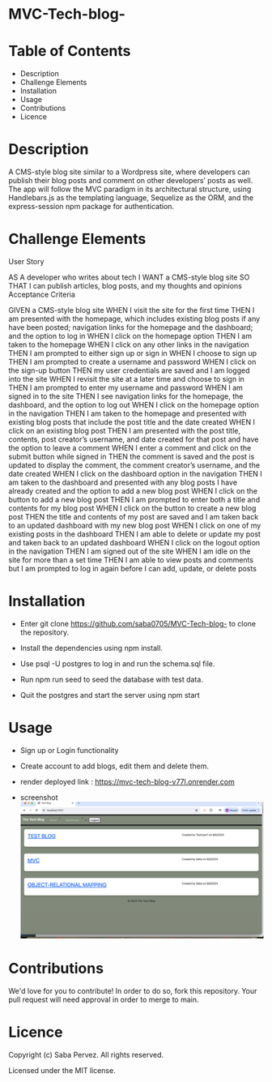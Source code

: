 # MVC-Tech-blog-

# Table of Contents 

* Description
* Challenge Elements
* Installation
* Usage 
* Contributions
* Licence

# Description 
A CMS-style blog site similar to a Wordpress site, where developers can publish their blog posts and comment on other developers’ posts as well. The app will follow the MVC paradigm in its architectural structure, using Handlebars.js as the templating language, Sequelize as the ORM, and the express-session npm package for authentication.



# Challenge Elements 
User Story

AS A developer who writes about tech
I WANT a CMS-style blog site
SO THAT I can publish articles, blog posts, and my thoughts and opinions
Acceptance Criteria

GIVEN a CMS-style blog site
WHEN I visit the site for the first time
THEN I am presented with the homepage, which includes existing blog posts if any have been posted; navigation links for the homepage and the dashboard; and the option to log in
WHEN I click on the homepage option
THEN I am taken to the homepage
WHEN I click on any other links in the navigation
THEN I am prompted to either sign up or sign in
WHEN I choose to sign up
THEN I am prompted to create a username and password
WHEN I click on the sign-up button
THEN my user credentials are saved and I am logged into the site
WHEN I revisit the site at a later time and choose to sign in
THEN I am prompted to enter my username and password
WHEN I am signed in to the site
THEN I see navigation links for the homepage, the dashboard, and the option to log out
WHEN I click on the homepage option in the navigation
THEN I am taken to the homepage and presented with existing blog posts that include the post title and the date created
WHEN I click on an existing blog post
THEN I am presented with the post title, contents, post creator’s username, and date created for that post and have the option to leave a comment
WHEN I enter a comment and click on the submit button while signed in
THEN the comment is saved and the post is updated to display the comment, the comment creator’s username, and the date created
WHEN I click on the dashboard option in the navigation
THEN I am taken to the dashboard and presented with any blog posts I have already created and the option to add a new blog post
WHEN I click on the button to add a new blog post
THEN I am prompted to enter both a title and contents for my blog post
WHEN I click on the button to create a new blog post
THEN the title and contents of my post are saved and I am taken back to an updated dashboard with my new blog post
WHEN I click on one of my existing posts in the dashboard
THEN I am able to delete or update my post and taken back to an updated dashboard
WHEN I click on the logout option in the navigation
THEN I am signed out of the site
WHEN I am idle on the site for more than a set time
THEN I am able to view posts and comments but I am prompted to log in again before I can add, update, or delete posts

# Installation

* Enter git clone https://github.com/saba0705/MVC-Tech-blog- to clone the repository.

* Install the dependencies using npm install.

* Use psql -U postgres to log in and run the schema.sql file.

* Run npm run seed to seed the database with test data.

* Quit the postgres and start the server using npm start

# Usage

* Sign up or Login functionality
* Create account to add blogs, edit them and delete them. 

* render deployed link : https://mvc-tech-blog-v77l.onrender.com 

* screenshot ![alt text](image.png)

# Contributions 

We'd love for you to contribute! In order to do so, fork this repository. Your pull request will need approval in order to merge to main.

# Licence 

Copyright (c) Saba Pervez. All rights reserved.

Licensed under the MIT license.




